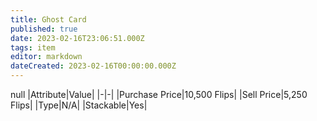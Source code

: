 ```yaml
---
title: Ghost Card
published: true
date: 2023-02-16T23:06:51.000Z
tags: item
editor: markdown
dateCreated: 2023-02-16T00:00:00.000Z
---
```


null
|Attribute|Value|
|-|-|
|Purchase Price|10,500 Flips|
|Sell Price|5,250 Flips|
|Type|N/A|
|Stackable|Yes|

